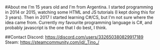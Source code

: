 #About me
I'm 15 years old and I'm from Argentina.
I started programming in 2014 or 2015, watching some HTML and JS tutorials (I kept doing this for 3 years).
Then in 2017 I started learning C#/CS, but I'm not sure where the idea came from.
Currently my favourite programming language is C#, and probably javascript is the one that I do best, I think.

##Contact
Discord: https://discord.com/users/332650380829917189
Steam: https://steamcommunity.com/id/_Tino_/
